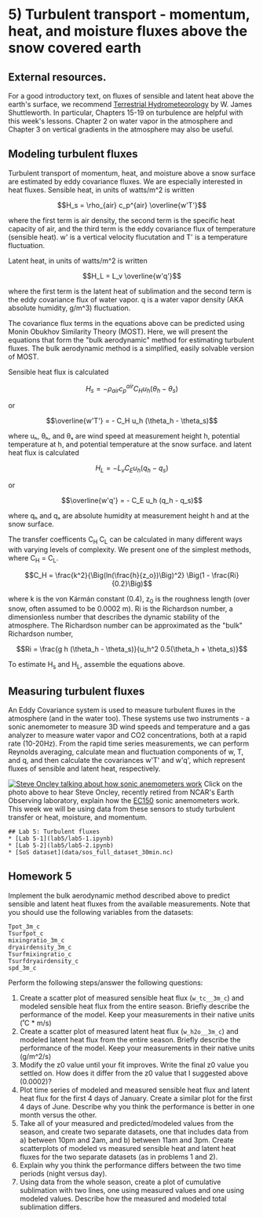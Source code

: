 # 5) Turbulent transport - momentum, heat, and moisture fluxes above the snow covered earth

## External resources.
For a good introductory text, on fluxes of sensible and latent heat above the earth's surface, we recommend [Terrestrial Hydrometeorology](https://bcs.wiley.com/he-bcs/Books?action=index&bcsId=6961&itemId=0470659378) by W. James Shuttleworth.  In particular, Chapters 15-19 on turbulence are helpful with this week's lessons.
Chapter 2 on water vapor in the atmosphere and Chapter 3 on vertical gradients in the atmosphere may also be useful.

## Modeling turbulent fluxes
Turbulent transport of momentum, heat, and moisture above a snow surface are estimated by eddy covariance fluxes. We are especially interested in heat fluxes.
Sensible heat, in units of watts/m^2 is written 

$$H_s = \rho_{air} c_p^{air} \overline{w'T'}$$

where the first term is air density, the second term is the specific heat capacity of air, and the third term is the eddy covariance flux of temperature (sensible heat). w' is a vertical velocity flucutation and T' is a temperature fluctuation.

Latent heat, in units of watts/m^2 is written 

$$H_L = L_v \overline{w'q'}$$

where the first term is the latent heat of sublimation and the second term is the eddy covariance flux of water vapor. q is a water vapor density (AKA absolute humidity, g/m^3) fluctuation.

The covariance flux terms in the equations above can be predicted using Monin Obukhov Similarity Theory (MOST). Here, we will present the equations that form the "bulk aerodynamic" method for estimating turbulent fluxes. The bulk aerodynamic method is a simplified, easily solvable version of MOST.

Sensible heat flux is calculated 

$$H_s = - \rho_{air} c_p^{air} C_H u_h (\theta_h - \theta_s)$$

or 

$$\overline{w'T'} = - C_H u_h (\theta_h - \theta_s)$$


where uₕ, θₕ, and θₛ are wind speed at measurement height h, potential temperature at h, and potential temperature at the snow surface.
and latent heat flux is calculated

$$H_L = - L_v C_E u_h (q_h - q_s)$$

or 

$$\overline{w'q'} = - C_E u_h (q_h - q_s)$$

where qₕ and qₛ are absolute humidity at measurement height h and at the snow surface.

The transfer coefficents C<sub>H</sub> C<sub>L</sub> can be calculated in many different ways with varying levels of complexity. We present one of the simplest methods, where C<sub>H</sub> = C<sub>L</sub>.


$$C_H = \frac{k^2}{\Big(ln(\frac{h}{z_o})\Big)^2} \Big(1 - \frac{Ri}{0.2}\Big)$$

where k is the von Kármán constant (0.4), z<sub>0</sub> is the roughness length (over snow, often assumed to be 0.0002 m).
Ri is the Richardson number, a dimensionless number that describes the dynamic stability of the atmosphere. The Richardson number can be approximated as the "bulk" Richardson number,


$$Ri = \frac{g h (\theta_h - \theta_s)}{u_h^2 0.5(\theta_h + \theta_s)}$$


To estimate H<sub>s</sub> and H<sub>L</sub>, assemble the equations above.

## Measuring turbulent fluxes
An Eddy Covariance system is used to measure turbulent fluxes in the atmosphere (and in the water too). 
These systems use two instruments - a sonic anemometer to measure 3D wind speeds and temperature and a gas analyzer to measure water vapor and CO2 concentrations, both at a rapid rate (10-20Hz).
From the rapid time series measurements, we can perform Reynolds averaging, calculate mean and fluctuation components of w, T, and q, and then calculate the covariances w'T' and w'q', which represent fluxes of sensible and latent heat, respectively.

[![Steve Oncley talking about how sonic anemometers work](https://img.youtube.com/vi/2kUJari_PpM/0.jpg)](https://www.youtube.com/watch?v=2kUJari_PpM)
Click on the photo above to hear Steve Oncley, recently retired from NCAR's Earth Observing laboratory, explain how the [EC150](https://www.campbellsci.com/ec150) sonic anemometers work.  
This week we will be using data from these sensors to study turbulent transfer or heat, moisture, and momentum.

```note
## Lab 5: Turbulent fluxes
* [Lab 5-1](lab5/lab5-1.ipynb)          
* [Lab 5-2](lab5/lab5-2.ipynb)
* [SoS dataset](data/sos_full_dataset_30min.nc)
```


## Homework 5
Implement the bulk aerodynamic method described above to predict sensible and latent heat fluxes from the available measurements. 
Note that you should use the following variables from the datasets:
```
Tpot_3m_c
Tsurfpot_c
mixingratio_3m_c
dryairdensity_3m_c
Tsurfmixingratio_c
Tsurfdryairdensity_c
spd_3m_c
```

Perform the following steps/answer the following questions:

1. Create a scatter plot of measured sensible heat flux (`w_tc__3m_c`) and modeled sensible heat flux from the entire season. Briefly describe the performance of the model. Keep your measurements in their native units (˚C * m/s)
2. Create a scatter plot of measured latent heat flux (`w_h2o__3m_c`) and modeled latent heat flux from the entire season. Briefly describe the performance of the model. Keep your measurements in their native units (g/m^2/s)
3. Modify the z0 value until your fit improves. Write the final z0 value you settled on. How does it differ from the z0 value that I suggested above (0.0002)?
4. Plot time series of modeled and measured sensible heat flux and latent heat flux for the first 4 days of January. Create a similar plot for the first 4 days of June. Describe why you think the performance is better in one month versus the other.
5. Take all of your measured and predicted/modeled values from the season, and create two separate datasets, one that includes data from a) between 10pm and 2am, and b) between 11am and 3pm. Create scatterplots of modeled vs measured sensible heat and latent heat fluxes for the two separate datasets (as in problems 1 and 2).
6. Explain why you think the performance differs between the two time periods (night versus day).
7. Using data from the whole season, create a plot of cumulative sublimation with two lines, one using measured values and one using modeled values. Describe how the measured and modeled total sublimation differs.